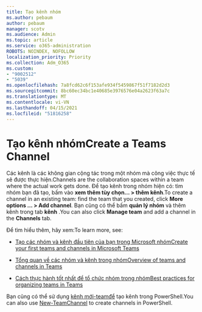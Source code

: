 ```yaml
---
title: Tạo kênh nhóm
ms.author: pebaum
author: pebaum
manager: scotv
ms.audience: Admin
ms.topic: article
ms.service: o365-administration
ROBOTS: NOINDEX, NOFOLLOW
localization_priority: Priority
ms.collection: Adm_O365
ms.custom:
- "9002512"
- "5039"
ms.openlocfilehash: 7a8fcd62c6f153afe934f5459867f51f7182d2d3
ms.sourcegitcommit: 8bc60ec34bc1e40685e3976576e04a2623f63a7c
ms.translationtype: MT
ms.contentlocale: vi-VN
ms.lasthandoff: 04/15/2021
ms.locfileid: "51816258"
---
```

# <a name="create-a-teams-channel"></a><span data-ttu-id="14615-102">Tạo kênh nhóm</span><span class="sxs-lookup"><span data-stu-id="14615-102">Create a Teams Channel</span></span>

<span data-ttu-id="14615-103">Các kênh là các không gian cộng tác trong một nhóm mà công việc thực tế sẽ được thực hiện.</span><span class="sxs-lookup"><span data-stu-id="14615-103">Channels are the collaboration spaces within a team where the actual work gets done.</span></span> <span data-ttu-id="14615-104">Để tạo kênh trong nhóm hiện có: tìm nhóm bạn đã tạo, bấm vào **xem thêm tùy chọn... > thêm kênh**.</span><span class="sxs-lookup"><span data-stu-id="14615-104">To create a channel in an existing team: find the team that you created, click **More options ... > Add channel**.</span></span> <span data-ttu-id="14615-105">Bạn cũng có thể bấm **quản lý nhóm** và thêm kênh trong tab **kênh** .</span><span class="sxs-lookup"><span data-stu-id="14615-105">You can also click **Manage team** and add a channel in the **Channels** tab.</span></span>

<span data-ttu-id="14615-106">Để tìm hiểu thêm, hãy xem:</span><span class="sxs-lookup"><span data-stu-id="14615-106">To learn more, see:</span></span>

- [<span data-ttu-id="14615-107">Tạo các nhóm và kênh đầu tiên của bạn trong Microsoft nhóm</span><span class="sxs-lookup"><span data-stu-id="14615-107">Create your first teams and channels in Microsoft Teams</span></span>](https://docs.microsoft.com/MicrosoftTeams/get-started-with-teams-create-your-first-teams-and-channels)

- [<span data-ttu-id="14615-108">Tổng quan về các nhóm và kênh trong nhóm</span><span class="sxs-lookup"><span data-stu-id="14615-108">Overview of teams and channels in Teams</span></span>](https://docs.microsoft.com/microsoftteams/teams-channels-overview)

- [<span data-ttu-id="14615-109">Cách thực hành tốt nhất để tổ chức nhóm trong nhóm</span><span class="sxs-lookup"><span data-stu-id="14615-109">Best practices for organizing teams in Teams</span></span>](https://docs.microsoft.com/MicrosoftTeams/best-practices-organizing)

<span data-ttu-id="14615-110">Bạn cũng có thể sử dụng [kênh mới-teamđể](https://docs.microsoft.com/powershell/module/teams/new-teamchannel?view=teams-ps) tạo kênh trong PowerShell.</span><span class="sxs-lookup"><span data-stu-id="14615-110">You can also use [New-TeamChannel](https://docs.microsoft.com/powershell/module/teams/new-teamchannel?view=teams-ps) to create channels in PowerShell.</span></span> 
